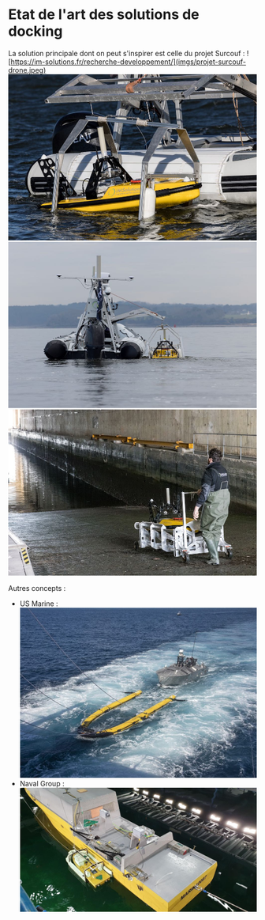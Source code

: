 # Etat de l'art des solutions de docking

La solution principale dont on peut s'inspirer est celle du projet Surcouf :
![https://im-solutions.fr/recherche-developpement/](imgs/projet-surcouf-drone.jpeg)
![da](imgs/drone-semi-rigide.jpeg)
![da](imgs/rade-lorient-projet-surcouf.jpeg)
![da](imgs/drone-base-lorient.jpeg)

Autres concepts :
- US Marine :
![da](imgs/USmarine.jpg)
- Naval Group :
![da](imgs/NavalGroup.jpg)
